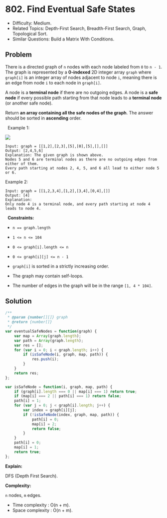 # 802. Find Eventual Safe States

- Difficulty: Medium.
- Related Topics: Depth-First Search, Breadth-First Search, Graph, Topological Sort.
- Similar Questions: Build a Matrix With Conditions.

## Problem

There is a directed graph of `n` nodes with each node labeled from `0` to `n - 1`. The graph is represented by a **0-indexed** 2D integer array `graph` where `graph[i]` is an integer array of nodes adjacent to node `i`, meaning there is an edge from node `i` to each node in `graph[i]`.

A node is a **terminal node** if there are no outgoing edges. A node is a **safe node** if every possible path starting from that node leads to a **terminal node** (or another safe node).

Return **an array containing all the **safe nodes** of the graph**. The answer should be sorted in **ascending** order.

 
Example 1:

![](https://s3-lc-upload.s3.amazonaws.com/uploads/2018/03/17/picture1.png)

```
Input: graph = [[1,2],[2,3],[5],[0],[5],[],[]]
Output: [2,4,5,6]
Explanation: The given graph is shown above.
Nodes 5 and 6 are terminal nodes as there are no outgoing edges from either of them.
Every path starting at nodes 2, 4, 5, and 6 all lead to either node 5 or 6.
```

Example 2:

```
Input: graph = [[1,2,3,4],[1,2],[3,4],[0,4],[]]
Output: [4]
Explanation:
Only node 4 is a terminal node, and every path starting at node 4 leads to node 4.
```

 
**Constraints:**


	
- `n == graph.length`
	
- `1 <= n <= 104`
	
- `0 <= graph[i].length <= n`
	
- `0 <= graph[i][j] <= n - 1`
	
- `graph[i]` is sorted in a strictly increasing order.
	
- The graph may contain self-loops.
	
- The number of edges in the graph will be in the range `[1, 4 * 104]`.



## Solution

```javascript
/**
 * @param {number[][]} graph
 * @return {number[]}
 */
var eventualSafeNodes = function(graph) {
    var map = Array(graph.length);
    var path = Array(graph.length);
    var res = [];
    for (var i = 0; i < graph.length; i++) {
        if (isSafeNode(i, graph, map, path)) {
            res.push(i);
        }
    }
    return res;
};

var isSafeNode = function(i, graph, map, path) {
    if (graph[i].length === 0 || map[i] === 1) return true;
    if (map[i] === 2 || path[i] === 1) return false;
    path[i] = 1;
    for (var j = 0; j < graph[i].length; j++) {
        var index = graph[i][j];
        if (!isSafeNode(index, graph, map, path)) {
            path[i] = 0;
            map[i] = 2;
            return false;
        }
    }
    path[i] = 0;
    map[i] = 1;
    return true;
};
```

**Explain:**

DFS (Depth First Search).

**Complexity:**

`n` nodes, `m` edges.

* Time complexity : O(n + m).
* Space complexity : O(n + m).
